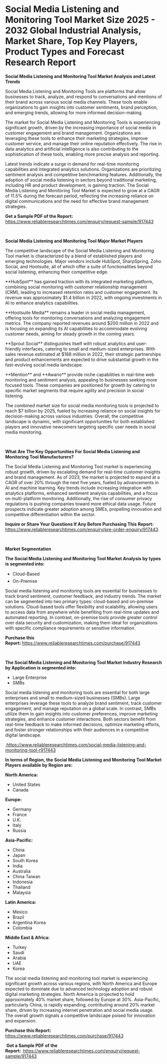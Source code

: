 <p><h1>Social Media Listening and Monitoring Tool Market Size 2025 - 2032 Global Industrial Analysis, Market Share, Top Key Players, Product Types and Forecast Research Report</h1></p><p><strong>Social Media Listening and Monitoring Tool Market Analysis and Latest Trends</strong></p>
<p><p>Social Media Listening and Monitoring Tools are platforms that allow businesses to track, analyze, and respond to conversations and mentions of their brand across various social media channels. These tools enable organizations to gain insights into customer sentiments, brand perception, and emerging trends, allowing for more informed decision-making. </p><p>The market for Social Media Listening and Monitoring Tools is experiencing significant growth, driven by the increasing importance of social media in customer engagement and brand management. Organizations are leveraging these tools to enhance their marketing strategies, improve customer service, and manage their online reputation effectively. The rise in data analytics and artificial intelligence is also contributing to the sophistication of these tools, enabling more precise analysis and reporting.</p><p>Latest trends indicate a surge in demand for real-time monitoring capabilities and integrated analytics solutions. Organizations are prioritizing sentiment analysis and competitive benchmarking features. Additionally, the adoption of social media listening in sectors beyond traditional marketing, including HR and product development, is gaining traction. The Social Media Listening and Monitoring Tool Market is expected to grow at a CAGR of 11.5% during the forecast period, reflecting the increasing reliance on digital communications and the need for effective brand management strategies.</p></p>
<p><strong>Get a Sample PDF of the Report:&nbsp;</strong> <a href="https://www.reliableresearchtimes.com/enquiry/request-sample/917443?utm_campaign=3074&utm_medium=2&utm_source=Github&utm_content=ia&utm_term=18042025&utm_id=social-media-listening-and-monitoring-tool">https://www.reliableresearchtimes.com/enquiry/request-sample/917443</a></p>
<p>&nbsp;</p>
<p><strong>Social Media Listening and Monitoring Tool Major Market Players</strong></p>
<p><p>The competitive landscape of the Social Media Listening and Monitoring Tool market is characterized by a blend of established players and emerging technologies. Major vendors include HubSpot, SharpSpring, Zoho Social, and Hootsuite, all of which offer a suite of functionalities beyond social listening, enhancing their competitive edge.</p><p>**HubSpot** has gained traction with its integrated marketing platform, combining social monitoring with customer relationship management (CRM), leading to increased retention rates and customer engagement. Its revenue was approximately $1.4 billion in 2022, with ongoing investments in AI to enhance analytics capabilities.</p><p>**Hootsuite Media** remains a leader in social media management, offering tools for monitoring conversations and analyzing engagement metrics. The company reported revenues around $200 million in 2022 and is focusing on expanding its AI capabilities to accommodate evolving customer needs, aiming for steady growth in the coming years.</p><p>**Sprout Social** distinguishes itself with robust analytics and user-friendly interfaces, catering to small and medium-sized enterprises. With sales revenue estimated at $188 million in 2022, their strategic partnerships and product enhancements are expected to drive substantial growth in the fast-evolving social media landscape.</p><p>**Mention** and **Awario** provide niche capabilities in real-time web monitoring and sentiment analysis, appealing to businesses seeking more focused tools. These companies are positioned for growth by catering to specific market segments that require agility and precision in social listening.</p><p>The combined market size for social media monitoring tools is projected to reach $7 billion by 2025, fueled by increasing reliance on social insights for decision-making across various industries. Overall, the competitive landscape is dynamic, with significant opportunities for both established players and innovative newcomers targeting specific user needs in social media monitoring.</p></p>
<p>&nbsp;</p>
<p><strong>What Are The Key Opportunities For Social Media Listening and Monitoring Tool Manufacturers?</strong></p>
<p><p>The Social Media Listening and Monitoring Tool market is experiencing robust growth, driven by escalating demand for real-time customer insights and brand management. As of 2023, the market is projected to expand at a CAGR of over 20% through the next five years, fueled by advancements in AI and machine learning. Key trends include increasing integration with analytics platforms, enhanced sentiment analysis capabilities, and a focus on multi-platform monitoring. Additionally, the rise of consumer privacy regulations is pushing companies toward more ethical data usage. Future prospects indicate greater adoption among SMEs, propelling innovation and competitive differentiation within the sector.</p></p>
<p><strong>Inquire or Share Your Questions If Any Before Purchasing This Report:</strong> <a href="https://www.reliableresearchtimes.com/enquiry/pre-order-enquiry/917443?utm_campaign=3074&utm_medium=2&utm_source=Github&utm_content=ia&utm_term=18042025&utm_id=social-media-listening-and-monitoring-tool">https://www.reliableresearchtimes.com/enquiry/pre-order-enquiry/917443</a></p>
<p>&nbsp;</p>
<p><strong>Market Segmentation</strong></p>
<p><strong>The Social Media Listening and Monitoring Tool Market Analysis by types is segmented into:</strong></p>
<p><ul><li>Cloud-Based</li><li>On-Premise</li></ul></p>
<p><p>Social media listening and monitoring tools are essential for businesses to track brand sentiment, customer feedback, and industry trends. The market can be segmented into two primary types: cloud-based and on-premise solutions. Cloud-based tools offer flexibility and scalability, allowing users to access data from anywhere while benefiting from real-time updates and automated reporting. In contrast, on-premise tools provide greater control over data security and customization, making them ideal for organizations with specific compliance requirements or sensitive information.</p></p>
<p><strong>Purchase this Report:&nbsp;</strong><a href="https://www.reliableresearchtimes.com/purchase/917443?utm_campaign=3074&utm_medium=2&utm_source=Github&utm_content=ia&utm_term=18042025&utm_id=social-media-listening-and-monitoring-tool">https://www.reliableresearchtimes.com/purchase/917443</a></p>
<p>&nbsp;</p>
<p><strong>The Social Media Listening and Monitoring Tool Market Industry Research by Application is segmented into:</strong></p>
<p><ul><li>Large Enterprise</li><li>SMBs</li></ul></p>
<p><p>Social media listening and monitoring tools are essential for both large enterprises and small to medium-sized businesses (SMBs). Large enterprises leverage these tools to analyze brand sentiment, track customer engagement, and manage reputation on a global scale. In contrast, SMBs utilize them to gain insights into customer preferences, improve marketing strategies, and enhance customer interactions. Both sectors benefit from real-time feedback to make informed decisions, optimize marketing efforts, and foster stronger relationships with their audiences in a competitive digital landscape.</p></p>
<p><a href="https://www.reliableresearchtimes.com/social-media-listening-and-monitoring-tool-r917443?utm_campaign=3074&utm_medium=2&utm_source=Github&utm_content=ia&utm_term=18042025&utm_id=social-media-listening-and-monitoring-tool">&nbsp;https://www.reliableresearchtimes.com/social-media-listening-and-monitoring-tool-r917443</a></p>
<p><strong>In terms of Region, the Social Media Listening and Monitoring Tool Market Players available by Region are:</strong></p>
<p>
    <p> <strong> North America: </strong>
        <ul>
            <li>United States</li>
            <li>Canada</li>
        </ul>
        </p> 
    <p> <strong> Europe: </strong>
        <ul>
            <li>Germany</li>
            <li>France</li>
            <li>U.K.</li>
            <li>Italy</li>
            <li>Russia</li>
        </ul>
        </p> 
    <p> <strong> Asia-Pacific: </strong>
        <ul>
            <li>China</li>
            <li>Japan</li>
            <li>South Korea</li>
            <li>India</li>
            <li>Australia</li>
            <li>China Taiwan</li>
            <li>Indonesia</li>
            <li>Thailand</li>
            <li>Malaysia</li>
        </ul>
        </p> 
    <p> <strong> Latin America: </strong>
        <ul>
            <li>Mexico</li>
            <li>Brazil</li>
            <li>Argentina Korea</li>
            <li>Colombia</li>
        </ul>
        </p> 
    <p> <strong> Middle East & Africa: </strong>
        <ul>
            <li>Turkey</li>
            <li>Saudi</li>
            <li>Arabia</li>
            <li>UAE</li>
            <li>Korea</li>
        </ul>
    </p>
    </p>
<p><p>The social media listening and monitoring tool market is experiencing significant growth across various regions, with North America and Europe expected to dominate due to advanced technology adoption and robust digital marketing strategies. North America is projected to hold approximately 40% market share, followed by Europe at 30%. Asia-Pacific, particularly China, is rapidly expanding, contributing around 20% market share, driven by increasing internet penetration and social media usage. The overall growth signals a competitive landscape poised for innovation and expansion.</p></p>
<p><strong>Purchase this Report: </strong><a href="https://www.reliableresearchtimes.com/purchase/917443?utm_campaign=3074&utm_medium=2&utm_source=Github&utm_content=ia&utm_term=18042025&utm_id=social-media-listening-and-monitoring-tool">https://www.reliableresearchtimes.com/purchase/917443</a></p>
<p>&nbsp;<strong>Get a Sample PDF of the Report:&nbsp;&nbsp;</strong><a href="https://www.reliableresearchtimes.com/enquiry/request-sample/917443?utm_campaign=3074&utm_medium=2&utm_source=Github&utm_content=ia&utm_term=18042025&utm_id=social-media-listening-and-monitoring-tool">https://www.reliableresearchtimes.com/enquiry/request-sample/917443</a></p>
<p><strong></strong></p>
<p><p></p><p></p><p></p></p>